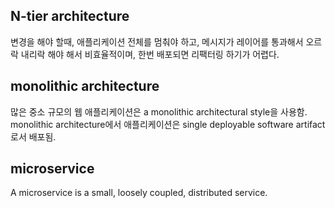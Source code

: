 ## N-tier architecture

변경을 해야 할때, 애플리케이션 전체를 멈춰야 하고, 메시지가 레이어를 통과해서 오르락 내리락 해야 해서 비효율적이며, 한번 배포되면 리팩터링 하기가 어렵다.

## monolithic architecture

많은 중소 규모의 웹 애플리케이션은 a monolithic architectural style을 사용함. monolithic architecture에서 애플리케이션은 single deployable software artifact로서 배포됨.

## microservice

A microservice is a small, loosely coupled, distributed service.

